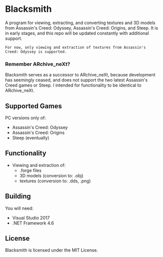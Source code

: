 # Blacksmith
A program for viewing, extracting, and converting textures and 3D models from Assassin's Creed: Odyssey, Assassin's Creed: Origins, and Steep. It is in early stages, and this repo will be updated constantly with additional support.

`For now, only viewing and extraction of textures from Assassin's Creed: Odyssey is supported.`

### Remember ARchive_neXt?
Blacksmith serves as a successor to ARchive_neXt, because development has seemingly ceased, and does not support the two latest Assassin's Creed games or Steep. I intended for functionality to be identical to ARchive_neXt.

## Supported Games
PC versions only of:
- Assassin's Creed: Odyssey
- Assassin's Creed: Origins
- Steep (eventually)

## Functionality
- Viewing and extraction of:
  - .forge files
  - 3D models (conversion to: .obj)
  - textures (conversion to: .dds, .png)

## Building
You will need:
- Visual Studio 2017
- .NET Framework 4.6

## License
Blacksmith is licensed under the MIT License.
